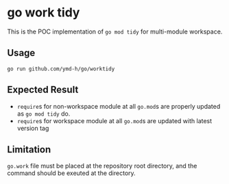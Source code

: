 # go work tidy

This is the POC implementation of `go mod tidy` for multi-module
workspace.

## Usage
```shell
go run github.com/ymd-h/go/worktidy
```


## Expected Result
* `require`s for non-workspace module at all `go.mod`s are properly
  updated as `go mod tidy` do.
* `require`s for workspace module at all `go.mod`s are updated with
  latest version tag



## Limitation
`go.work` file must be placed at the repository root directory, and
the command should be exeuted at the directory.

